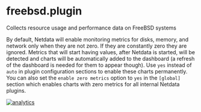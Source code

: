 <!--
title: "freebsd.plugin"
custom_edit_url: https://github.com/netdata/netdata/edit/master/collectors/freebsd.plugin/README.md
-->

# freebsd.plugin

Collects resource usage and performance data on FreeBSD systems

By default, Netdata will enable monitoring metrics for disks, memory, and network only when they are not zero. If they are constantly zero they are ignored. Metrics that will start having values, after Netdata is started, will be detected and charts will be automatically added to the dashboard (a refresh of the dashboard is needed for them to appear though). Use `yes` instead of `auto` in plugin configuration sections to enable these charts permanently. You can also set the `enable zero metrics` option to `yes` in the `[global]` section which enables charts with zero metrics for all internal Netdata plugins.

[![analytics](https://www.google-analytics.com/collect?v=1&aip=1&t=pageview&_s=1&ds=github&dr=https%3A%2F%2Fgithub.com%2Fnetdata%2Fnetdata&dl=https%3A%2F%2Fmy-netdata.io%2Fgithub%2Fcollectors%2Ffreebsd.plugin%2FREADME&_u=MAC~&cid=5792dfd7-8dc4-476b-af31-da2fdb9f93d2&tid=UA-64295674-3)](<>)
